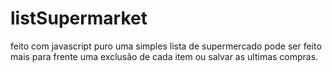 # listSupermarket

feito com javascript puro uma simples lista de supermercado pode ser feito mais para frente uma exclusão de cada item ou salvar as ultimas compras.
